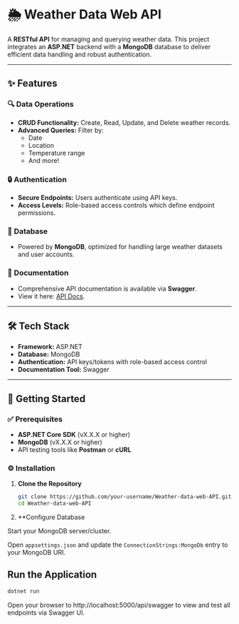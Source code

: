 # 🌦️ Weather Data Web API

A **RESTful API** for managing and querying weather data.
This project integrates an **ASP.NET** backend with a **MongoDB** database to deliver efficient data handling and robust authentication.

---

## ✨ Features

### 🔍 Data Operations
- **CRUD Functionality:** Create, Read, Update, and Delete weather records.
- **Advanced Queries:** Filter by:
  - Date
  - Location
  - Temperature range
  - And more!

### 🔒 Authentication
- **Secure Endpoints:** Users authenticate using API keys.
- **Access Levels:** Role-based access controls which define endpoint permissions.

### 💾 Database
- Powered by **MongoDB**, optimized for handling large weather datasets and user accounts.

### 📄 Documentation
- Comprehensive API documentation is available via **Swagger**.
- View it here: [API Docs](https://pgnw.github.io/Weather-data-web-API/).

---

## 🛠️ Tech Stack
- **Framework:** ASP.NET
- **Database:** MongoDB
- **Authentication:** API keys/tokens with role-based access control
- **Documentation Tool:** Swagger

---

## 🚀 Getting Started

### ✅ Prerequisites
- **ASP.NET Core SDK** (vX.X.X or higher)
- **MongoDB** (vX.X.X or higher)
- API testing tools like **Postman** or **cURL**

### ⚙️ Installation

1. **Clone the Repository**
   ```bash
   git clone https://github.com/your-username/Weather-data-web-API.git
   cd Weather-data-web-API
   
2. **Configure Database

Start your MongoDB server/cluster.

Open `appsettings.json` and update the `ConnectionStrings:MongoDb` entry to your MongoDB URI.

## Run the Application

```bash
dotnet run
```
Open your browser to http://localhost:5000/api/swagger to view and test all endpoints via Swagger UI.
